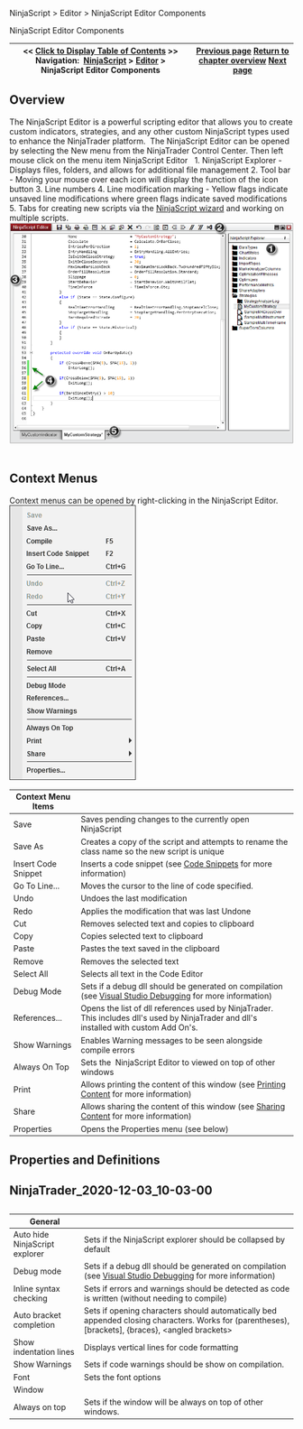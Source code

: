 ﻿
NinjaScript \> Editor \> NinjaScript Editor Components

NinjaScript Editor Components

| \<\< [Click to Display Table of Contents](ns_editor_components.md) \>\> **Navigation:**     [NinjaScript](ninjascript-1.md) \> [Editor](editor-1.md) \> NinjaScript Editor Components | [Previous page](nodoc-1.md) [Return to chapter overview](editor-1.md) [Next page](ns_explorer-1.md) |
| --- | --- |
## Overview
The NinjaScript Editor is a powerful scripting editor that allows you to create custom indicators, strategies, and any other custom NinjaScript types used to enhance the NinjaTrader platform.  The NinjaScript Editor can be opened by selecting the New menu from the NinjaTrader Control Center. Then left mouse click on the menu item NinjaScript Editor
 
1\. NinjaScript Explorer \- Displays files, folders, and allows for additional file management
2\. Tool bar \- Moving your mouse over each icon will display the function of the icon button
3\. Line numbers
4\. Line modification marking \- Yellow flags indicate unsaved line modifications where green flags indicate saved modifications
5\. Tabs for creating new scripts via the [NinjaScript wizard](ns_wizard-1.md) and working on multiple scripts.
 
     ![NS_Editor_1](ns_editor_1.png)
 
## Context Menus
Context menus can be opened by right\-clicking in the NinjaScript Editor.
 
![NinjaScriptEditorContextMenu](ninjascripteditorcontextmenu.png)

| Context Menu Items |  |
| --- | --- |
| Save | Saves pending changes to the currently open NinjaScript |
| Save As | Creates a copy of the script and attempts to rename the class name so the new script is unique |
| Insert Code Snippet | Inserts a code snippet (see [Code Snippets](code_snippets-1.md) for more information) |
| Go To Line... | Moves the cursor to the line of code specified. |
| Undo | Undoes the last modification |
| Redo | Applies the modification that was last Undone |
| Cut | Removes selected text and copies to clipboard |
| Copy | Copies selected text to clipboard |
| Paste | Pastes the text saved in the clipboard |
| Remove | Removes the selected text |
| Select All | Selects all text in the Code Editor |
| Debug Mode | Sets if a debug dll should be generated on compilation (see [Visual Studio Debugging](visual_studio_debugging-1.md) for more information) |
| References... | Opens the list of dll references used by NinjaTrader. This includes dll's used by NinjaTrader and dll's installed with custom Add On's. |
| Show Warnings | Enables Warning messages to be seen alongside compile errors |
| Always On Top | Sets the  NinjaScript Editor to viewed on top of other windows |
| Print | Allows printing the content of this window (see [Printing Content](printing_content-1.md) for more information) |
| Share | Allows sharing the content of this window (see [Sharing Content](sharing_content-1.md) for more information) |
| Properties | Opens the Properties menu (see below) |
## 
## 
## Properties and Definitions
## 
## NinjaTrader_2020-12-03_10-03-00
## 

| General |  |
| --- | --- |
| Auto hide NinjaScript explorer | Sets if the NinjaScript explorer should be collapsed by default |
| Debug mode | Sets if a debug dll should be generated on compilation (see [Visual Studio Debugging](visual_studio_debugging-1.md) for more information) |
| Inline syntax checking | Sets if errors and warnings should be detected as code is written (without needing to compile) |
| Auto bracket completion | Sets if opening characters should automatically bed appended closing characters. Works for (parentheses), \[brackets], {braces}, \<angled brackets\> |
| Show indentation lines | Displays vertical lines for code formatting |
| Show Warnings | Sets if code warnings should be show on compilation. |
| Font | Sets the font options |
| Window |  |
| Always on top | Sets if the window will be always on top of other windows. |
 
